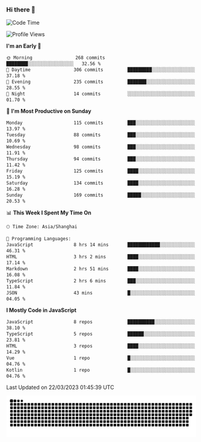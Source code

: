 ### Hi there 👋
<!--  ![visitors](https://visitor-badge.laobi.icu/badge?page_id=huamurui) -->

<!-- [![知乎](https://img.shields.io/badge/dynamic/json?url=https%3A%2F%2Fapi.swo.moe%2Fstats%2Fzhihu%2Fke-ai-wu-li-de-nan-hai-zi&query=count&color=282c34&label=%E7%9F%A5%E4%B9%8E&labelColor=0084ff&logo=zhihu&logoColor=ffffff&suffix=+%E5%85%B3%E6%B3%A8&cacheSeconds=3600)](https://www.zhihu.com/people/ke-ai-wu-li-de-nan-hai-zi)
 -->


<!--START_SECTION:waka-->
![Code Time](http://img.shields.io/badge/Code%20Time-435%20hrs%2048%20mins-blue)

![Profile Views](http://img.shields.io/badge/Profile%20Views-8-blue)

**I'm an Early 🐤** 

```text
🌞 Morning                268 commits         ████████░░░░░░░░░░░░░░░░░   32.56 % 
🌆 Daytime                306 commits         █████████░░░░░░░░░░░░░░░░   37.18 % 
🌃 Evening                235 commits         ███████░░░░░░░░░░░░░░░░░░   28.55 % 
🌙 Night                  14 commits          ░░░░░░░░░░░░░░░░░░░░░░░░░   01.70 % 
```
📅 **I'm Most Productive on Sunday** 

```text
Monday                   115 commits         ███░░░░░░░░░░░░░░░░░░░░░░   13.97 % 
Tuesday                  88 commits          ███░░░░░░░░░░░░░░░░░░░░░░   10.69 % 
Wednesday                98 commits          ███░░░░░░░░░░░░░░░░░░░░░░   11.91 % 
Thursday                 94 commits          ███░░░░░░░░░░░░░░░░░░░░░░   11.42 % 
Friday                   125 commits         ████░░░░░░░░░░░░░░░░░░░░░   15.19 % 
Saturday                 134 commits         ████░░░░░░░░░░░░░░░░░░░░░   16.28 % 
Sunday                   169 commits         █████░░░░░░░░░░░░░░░░░░░░   20.53 % 
```


📊 **This Week I Spent My Time On** 

```text
🕑︎ Time Zone: Asia/Shanghai

💬 Programming Languages: 
JavaScript               8 hrs 14 mins       ████████████░░░░░░░░░░░░░   46.31 % 
HTML                     3 hrs 2 mins        ████░░░░░░░░░░░░░░░░░░░░░   17.14 % 
Markdown                 2 hrs 51 mins       ████░░░░░░░░░░░░░░░░░░░░░   16.08 % 
TypeScript               2 hrs 6 mins        ███░░░░░░░░░░░░░░░░░░░░░░   11.84 % 
JSON                     43 mins             █░░░░░░░░░░░░░░░░░░░░░░░░   04.05 % 
```

**I Mostly Code in JavaScript** 

```text
JavaScript               8 repos             ██████████░░░░░░░░░░░░░░░   38.10 % 
TypeScript               5 repos             ██████░░░░░░░░░░░░░░░░░░░   23.81 % 
HTML                     3 repos             ████░░░░░░░░░░░░░░░░░░░░░   14.29 % 
Vue                      1 repo              █░░░░░░░░░░░░░░░░░░░░░░░░   04.76 % 
Kotlin                   1 repo              █░░░░░░░░░░░░░░░░░░░░░░░░   04.76 % 
```




 Last Updated on 22/03/2023 01:45:39 UTC
<!--END_SECTION:waka-->

<!--
![知乎](https://stats.justsong.cn/api/zhihu?username=ke-ai-wu-li-de-nan-hai-zi)
![bilibili](https://stats.justsong.cn/api/bilibili/?id=144672037)
![leetcode](https://stats.justsong.cn/api/leetcode?username=yun-tai-f&cn=true)
![huamurui's Most used languages](https://github-readme-stats.vercel.app/api/top-langs?username=huamurui&show_icons=true&count_private=true&layout=compact&hide_border=true&langs_count=10)

<img align="right" src="https://github-readme-stats.vercel.app/api?username=huamurui&show_icons=true&theme=radical">

**huamurui/huamurui** is a ✨ _special_ ✨ repository because its `README.md` (this file) appears on your GitHub profile.

Here are some ideas to get you started:

- 🔭 I’m currently working on ...
- 🌱 I’m currently learning ...
- 👯 I’m looking to collaborate on ...
- 🤔 I’m looking for help with ...
- 💬 Ask me about ...
- 📫 How to reach me: ...
- 😄 Pronouns: ...
- ⚡ Fun fact: ...
-->

![huamurui](https://raw.githubusercontent.com/huamurui/huamurui/main/assets/github-contribution-grid-snake.svg)
<!-- ![huamurui](https://count.getloli.com/get/@huamurui) -->
